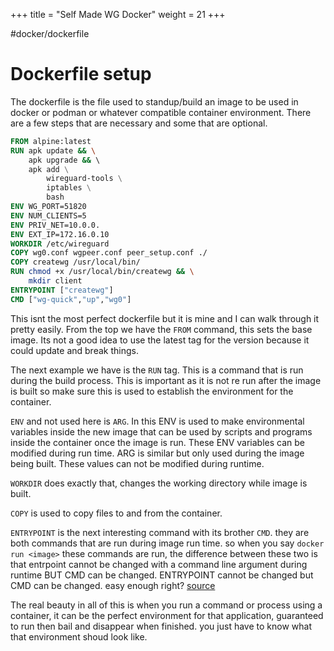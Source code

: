 +++
title = "Self Made WG Docker"
weight = 21
+++

#docker/dockerfile

# Dockerfile setup
The dockerfile is the file used to standup/build an image to be used in docker or podman or whatever compatible container environment. There are a few steps that are necessary and some that are optional. 

```dockerfile
FROM alpine:latest
RUN apk update && \
    apk upgrade && \ 
    apk add \
        wireguard-tools \
        iptables \
        bash
ENV WG_PORT=51820
ENV NUM_CLIENTS=5
ENV PRIV_NET=10.0.0.
ENV EXT_IP=172.16.0.10
WORKDIR /etc/wireguard
COPY wg0.conf wgpeer.conf peer_setup.conf ./
COPY createwg /usr/local/bin/
RUN chmod +x /usr/local/bin/createwg && \
    mkdir client
ENTRYPOINT ["createwg"] 
CMD ["wg-quick","up","wg0"]
```

This isnt the most perfect dockerfile but it is mine and I can walk through it pretty easily. From the top we have the `FROM` command, this sets the base image. Its not a good idea to use the latest tag for the version because it could update and break things.

The next example we have is the `RUN` tag. This is a command that is run during the build process. This is important as it is not re run after the image is built so make sure this is used to establish the environment for the container. 

`ENV` and not used here is `ARG`. In this ENV is used to make environmental variables inside the new image that can be used by scripts and programs inside the container once the image is run. These ENV variables can be modified during run time. ARG is similar but only used during the image being built. These values can not be modified during runtime. 

`WORKDIR` does exactly that, changes the working directory while image is built. 

`COPY` is used to copy files to and from the container.

`ENTRYPOINT` is the next interesting command with its brother `CMD`. they are both commands that are run during image run time. so when you say `docker run <image>` these commands are run, the difference between these two is that entrpoint cannot be changed with a command line argument during runtime BUT CMD can be changed. ENTRYPOINT cannot be changed but CMD can be changed. easy enough right? [source](https://phoenixnap.com/kb/docker-cmd-vs-entrypoint)

The real beauty in all of this is when you run a command or process using a container, it can be the perfect environment for that application, guaranteed to run then bail and disappear when finished. you just have to know what that environment shoud look like.
